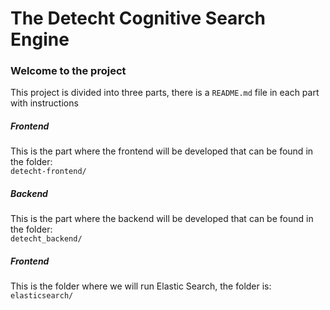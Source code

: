 # The Detecht Cognitive Search Engine

### Welcome to the project
This project is divided into three parts, there is a `README.md` file in each part with instructions

##### Frontend
This is the part where the frontend will be developed that can be found in the folder:\
`detecht-frontend/`

##### Backend
This is the part where the backend will be developed that can be found in the folder:\
`detecht_backend/`

##### Frontend
This is the folder where we will run Elastic Search, the folder is:\
`elasticsearch/`
